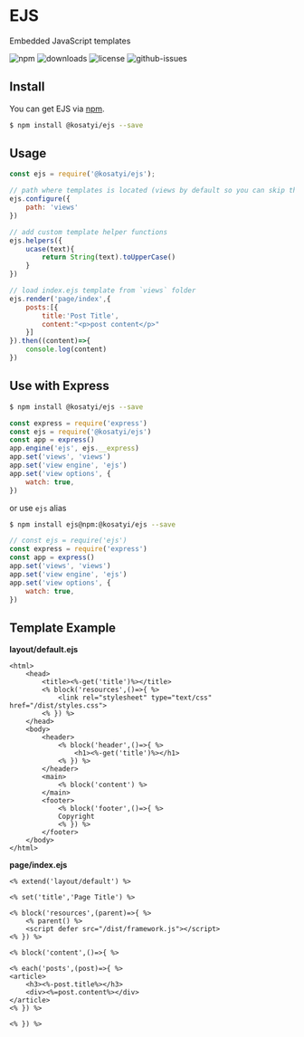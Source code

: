 # EJS 

Embedded JavaScript templates

![npm](https://img.shields.io/npm/v/@kosatyi/ejs.svg)
![downloads](https://img.shields.io/npm/dt/@kosatyi/ejs.svg)
![license](https://img.shields.io/npm/l/@kosatyi/ejs.svg)
![github-issues](https://img.shields.io/github/issues/kosatyi/ejs.svg)

## Install

You can get EJS via [npm](http://npmjs.com).

```bash
$ npm install @kosatyi/ejs --save
```

## Usage

```js
const ejs = require('@kosatyi/ejs');

// path where templates is located (views by default so you can skip this step)
ejs.configure({
    path: 'views'
})

// add custom template helper functions
ejs.helpers({
    ucase(text){
        return String(text).toUpperCase()
    }
})

// load index.ejs template from `views` folder
ejs.render('page/index',{
    posts:[{
        title:'Post Title',
        content:"<p>post content</p>"
    }]
}).then((content)=>{
    console.log(content)
})
```


## Use with Express

```bash
$ npm install @kosatyi/ejs --save
```

```js
const express = require('express')
const ejs = require('@kosatyi/ejs')
const app = express()
app.engine('ejs', ejs.__express)
app.set('views', 'views')
app.set('view engine', 'ejs')
app.set('view options', {
    watch: true,
})
```

or use `ejs` alias

```bash
$ npm install ejs@npm:@kosatyi/ejs --save
```

```js
// const ejs = require('ejs')
const express = require('express')
const app = express()
app.set('views', 'views')
app.set('view engine', 'ejs')
app.set('view options', {
    watch: true,
})
```

## Template Example

**layout/default.ejs**

```ejs
<html>
    <head>
        <title><%-get('title')%></title>
        <% block('resources',()=>{ %>
            <link rel="stylesheet" type="text/css" href="/dist/styles.css">
        <% }) %>
    </head>
    <body>
        <header>
            <% block('header',()=>{ %>
                <h1><%-get('title')%></h1>
            <% }) %>            
        </header>
        <main>
            <% block('content') %>
        </main>
        <footer>
            <% block('footer',()=>{ %>
            Copyright
            <% }) %>
        </footer>
    </body>
</html>
```

**page/index.ejs**

```ejs
<% extend('layout/default') %>

<% set('title','Page Title') %>

<% block('resources',(parent)=>{ %>
    <% parent() %>
    <script defer src="/dist/framework.js"></script>
<% }) %>

<% block('content',()=>{ %>

<% each('posts',(post)=>{ %>
<article>
    <h3><%-post.title%></h3>
    <div><%=post.content%></div>
</article>
<% }) %>

<% }) %>
```
